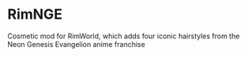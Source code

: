 # RimNGE
Cosmetic mod for RimWorld, which adds four iconic hairstyles from the Neon Genesis Evangelion anime franchise

